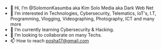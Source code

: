 - 👋 Hi, I’m @SolomonKasumba aka Kim Solo Media aka Dark Web Net
- 👀 I’m interested in Technologies, Cybersecurity, Telematics, IoT's, I.T, Programming, Vlogging, Videographing, Photography, ICT and many more
- 🌱 I’m currently learning Cybersecurity & Hacking.
- 💞️ I’m looking to collaborate on many Techs.
- 📫 How to reach posha17@gmail.com 

<!---
SolomonKasumba/SolomonKasumba is a ✨ special ✨ repository because its `README.md` (this file) appears on your GitHub profile.
You can click the Preview link to take a look at your changes.
--->
